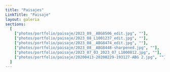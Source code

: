 ```yaml
---
title: "Paisajes"
LinkTitle: "Paisaje"
layout: galeria
sections:
  [
    ["photos/portfolio/paisaje/2023_09__ABG8506_edit.jpg", ""],
    ["photos/portfolio/paisaje/2023_08_L1001237_edit.jpg", ""],
    ["photos/portfolio/paisaje/2023_08__ABG8474_edit.jpg", ""],
    ["photos/portfolio/paisaje/2023_08__ABG8448-sharpened.jpg", ""],
    ["photos/portfolio/paisaje/2023_07_03_2023_07_L1000812.jpg", ""],
    ["photos/portfolio/paisaje/20200413-20200229-193127-ABG 2.jpg", ""],
  ]
---
```


